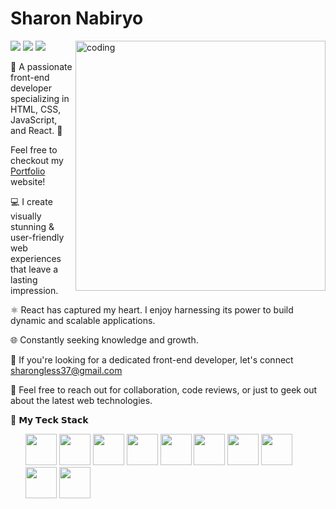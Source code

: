 # Sharon Nabiryo
<img align="right" alt="coding" width="400" height="400" src="https://media0.giphy.com/media/jTNG3RF6EwbkpD4LZx/giphy.gif?cid=ecf05e47ji1by63wgrpqp3g0zftnq51x21of0nj57m50k1bg&ep=v1_gifs_related&rid=giphy.gif&ct=g">


[<img src="https://img.shields.io/badge/github-%2312100E.svg?&style=for-the-badge&logo=github&logoColor=white&color=black" />](https://github.com/SharonNabiryo)
[<img src="https://img.shields.io/badge/gitlab-%2312100E.svg?&style=for-the-badge&logo=gitlab&logoColor=white&color=9b51e0" />](https://github.com/SharonNabiryo )
[<img src="https://img.shields.io/badge/linkedin-%230077B5.svg?&style=for-the-badge&logo=linkedin&logoColor=white" />](https://www.linkedin.com/in/sharon-nabiryo-62488b152/)
   
👋 A passionate front-end developer specializing in HTML, CSS, JavaScript, and React. 🚀

Feel free to checkout my  [Portfolio]( https://sharonnabiryo.github.io/ImSharonNabiryo.github.io/) website!

💻 I create visually stunning & user-friendly web experiences that leave a lasting impression.

⚛️ React has captured my heart. I enjoy harnessing its power to build dynamic and scalable applications. 

🌐 Constantly seeking knowledge and growth.

🌟 If you're looking for a dedicated front-end developer, let's connect sharongless37@gmail.com

🌟 Feel free to reach out for collaboration, code reviews, or just to geek out about the latest web technologies.


 🔧 𝗠𝘆 𝗧𝗲𝗰𝗸 𝗦𝘁𝗮𝗰𝗸
<ul><img width="50px" src="https://raw.githubusercontent.com/bablubambal/All_logo_and_pictures/main/programming%20languages/javascript.svg?sanitize=true" />
<img width="50px" src="https://raw.githubusercontent.com/bablubambal/All_logo_and_pictures/main/programming%20languages/python.svg?sanitize=true" />
<img width="50px" src="https://raw.githubusercontent.com/bablubambal/All_logo_and_pictures/main/text%20editors/vscode.svg?sanitize=true" />
<img width="50px" src="https://raw.githubusercontent.com/bablubambal/All_logo_and_pictures/main/social%20icons/heroku.svg?sanitize=true" />
<img width="50px" src="https://raw.githubusercontent.com/bablubambal/All_logo_and_pictures/main/social%20icons/html5.svg?sanitize=true" />
<img width="50px" src="https://raw.githubusercontent.com/bablubambal/All_logo_and_pictures/main/frameworks/boostrap.svg?sanitize=true" />
<img width="50px" src="https://raw.githubusercontent.com/bablubambal/All_logo_and_pictures/main/frameworks/react.svg?sanitize=true" />
<img width="50px" src="https://raw.githubusercontent.com/bablubambal/All_logo_and_pictures/main/databases/mysql.svg?sanitize=true" />
<img width="50px" src="https://raw.githubusercontent.com/bablubambal/All_logo_and_pictures/main/others/css.svg?sanitize=true" />
<img width="50px" src="https://raw.githubusercontent.com/iconoir-icons/iconoir/master/icons/figma.svg?sanitize=true" />
</ul>

